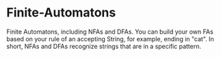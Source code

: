 # Finite-Automatons
Finite Automatons, including NFAs and DFAs. You can build your own FAs based on your rule of an accepting String, for example, ending in "cat". In short, NFAs and DFAs recognize strings that are in a specific pattern. 
